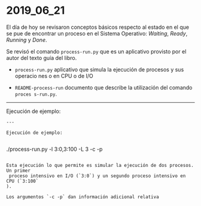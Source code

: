 # 2019_06_21                                                                    
                                                                                
El día de hoy se revisaron conceptos básicos respecto al estado en el que se pue
de encontrar un proceso en el Sistema Operativo: *Waiting*, *Ready*, *Running* y
 *Done*.                                                                        
                                                                                
Se revisó el comando `process-run.py` que es un aplicativo provisto por el autor
 del texto guía del libro.                                                      
                                                                                
* `process-run.py` aplicativo que simula la ejecución de procesos y sus operacio
nes o en CPU o de I/O                      

* `README-process-run` documento que describe la utilización del comando `proces
s-run.py`.                                                                      
                                                                                
---                                                                             
                                                                                
Ejecución de ejemplo:
                                                           
```
---                                                                             
                                                                                
Ejecución de ejemplo:                                                           
                                                                                
```                                                                             
./process-run.py -l 3:0,3:100 -L 3 -c -p                                        
```                                                                             
                                                                                
Esta ejecución lo que permite es simular la ejecución de dos procesos. Un primer
 proceso intensivo en I/O (`3:0`) y un segundo proceso intensivo en CPU (`3:100`
).                                                                              
                                                                                
Los argumentos `-c -p` dan información adicional relativa                                                                              
                                     
                                                               
                                                                                                              
                                                                                                                                      
                                                                                

